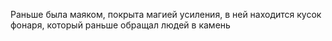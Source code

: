 Раньше была маяком, покрыта магией усиления, в ней находится кусок фонаря, который раньше обращал людей в камень